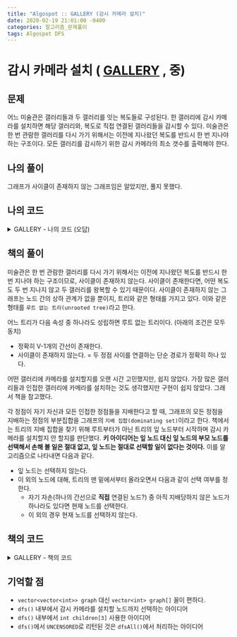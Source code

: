 ```yaml
---
title: "Algospot :: GALLERY (감시 카메라 설치)"
date: 2020-02-19 21:01:00 -0400
categories: 알고리즘_문제풀이 
tags: Algospot DFS
---
```


# 감시 카메라 설치 ( [GALLERY](https://algospot.com/judge/problem/read/GALLERY) , 중)

## 문제  
어느 미술관은 갤러리들과 두 갤러리를 잇는 복도들로 구성된다. 한 갤러리에 감시 카메라를 설치하면 해당 갤러리와, 복도로 직접 연결된 갤러리들을 감시할 수 있다. 미술관은 한 번 관람한 갤러리를 다시 가기 위해서는 이전에 지나왔던 복도를 반드시 한 번 지나야 하는 구조이다. 모든 갤러리를 감시하기 위한 감시 카메라의 최소 갯수를 출력해야 한다.  

## 나의 풀이  

그래프가 사이클이 존재하지 않는 그래프임은 알았지만, 풀지 못했다.  

## 나의 코드

<details>
<summary>GALLERY - 나의 코드 (오답) </summary>
<div markdown="1">

```
#include <stdio.h>
#include <string.h>
#include <iostream>
#include <utility>
#include <vector>
#include <algorithm>

#ifdef _MSC_VER
#define _CRT_SCURE_NO_WARNINGS
#endif
using namespace std;
bool setCamera(int index);
void dfs(int index);
void dfsAll();
const int UNCENSORED = 0;
const int CENSORED = 1;
const int INSTALLED = 2;
int h, g, leftRoom, cams;
vector<vector<int>> graph;
int ancestor[1000];
int state[1000];
int degree[1000];
int main()
{
    // This code doesn't work!!
    int testcases;
    scanf("%d\n",&testcases);

    for (int t = 0; t < testcases; t++)
    {
        
        leftRoom = 0;
        cams=0;
        scanf("%d %d\n",&g,&h);
        graph = vector<vector<int>>(g, vector<int>(0,0));
        for (int i=0;i<g;i++) {
            state[i]=0;
            degree[i]=0;
            ancestor[i]=-1;
        }
        
        for (int i = 0; i < h; i++)
        {
            int a, b;
            scanf("%d %d",&a,&b);
            graph[a].push_back(b);
            graph[b].push_back(a);
        }
        for (int i=0;i<g;i++) degree[i]=graph[i].size();
        
        dfsAll();
        while(true) {
            
            int prevLeftRoom=leftRoom;
            for (int i = 0; i < g; i++)
            {
                if (degree[i]==1&&state[i] == 0&&ancestor[i]!=i)
                {
                    setCamera(i);
                }
            }
            if(prevLeftRoom==leftRoom) {
                
                for (int i=0;i<g;i++) {
                    if(state[i]==0&&degree[i]==0) {
                        state[i]==INSTALLED;
                        cams++;
                        leftRoom++;
                    }
                }
            }
            if(leftRoom==g) break;
        }
        printf("%d\n",cams);   
    }
}

bool setCamera(int index)
{
    int anc = ancestor[index];
    state[anc] = INSTALLED;
    cams++;
    leftRoom++;
    for (int i=0;i<graph[anc].size();i++)
    {
        int now=graph[anc][i];
        if(state[now]==0)
        {
            state[now]=CENSORED;
            leftRoom++;
            if(degree[now]>=2) {
                for (int j=0;j<graph[now].size();j++) {
                    degree[graph[now][j]]-=1;
                }
            }
        }
    }
    return true;
}

void dfsAll()
{
    for (int i = 0; i < g; i++)
    {
        if (ancestor[i] == -1)
        {
            ancestor[i] = i;
            dfs(i);
        }
    }
}

void dfs(int index)
{
    for (int i=0;i<graph[index].size();i++)
    {
        int now=graph[index][i];
        if(ancestor[now]==-1) {
            ancestor[now] = index;
            dfs(now);
        }
    }
}
  

```
</div>
</details>  


## 책의 풀이  

미술관은 한 번 관람한 갤러리를 다시 가기 위해서는 이전에 지나왔던 복도를 반드시 한 번 지나야 하는 구조이므로, 사이클이 존재하지 않는다. 사이클이 존재한다면, 어떤 복도도 두 번 지나지 않고 두 갤러리를 왕복할 수 있기 때문이다. 사이클이 존재하지 않는 그래프는 노드 간의 상하 관계가 없을 뿐이지, 트리와 같은 형태를 가지고 있다. 이와 같은 형태를 `루트 없는 트리(unrooted tree)`라고 한다.  

어느 트리가 다음 속성 중 하나라도 성립하면 루트 없는 트리이다. (아래의 조건은 모두 동치)
- 정확히 V-1개의 간선이 존재한다.
- 사이클이 존재하지 않는다.
= 두 정점 사이를 연결하는 단순 경로가 정확히 하나 있다.

어떤 갤러리에 카메라를 설치할지를 오랜 시간 고민했지만, 쉽지 않았다. 가장 많은 갤러리들과 인접한 갤러리에 카메라를 설치하는 것도 생각했지만 구현이 쉽지 않았다. 그래서 책을 참고했다.  

각 정점이 자기 자신과 모든 인접한 정점들을 지배한다고 할 때, 그래프의 모든 정점을 지배하는 정점의 부분집합을 그래프의 `지배 집합(dominating set)`이라고 한다. 책에서는 트리의 지배 집합을 찾기 위해 루트부터가 아닌 트리의 잎 노드부터 시작하며 감시 카메라를 설치할지 안 할지를 판단했다. **키 아이디어는 잎 노드 대신 잎 노드의 부모 노드를 선택해서 손해 볼 일은 절대 없고, 잎 노드는 절대로 선택할 일이 없다는 것이다.** 이를 알고리즘으로 나타내면 다음과 같다.  

- 잎 노드는 선택하지 않는다.
- 이 외의 노드에 대해, 트리의 맨 밑에서부터 올라오면서 다음과 같이 선택 여부를 정한다.
  - 자기 자손(하나의 간선으로 **직접** 연결된 노드?) 중 아직 지배당하지 않은 노드가 하나라도 있다면 현재 노드를 선택한다.
  - 이 외의 경우 현재 노드를 선택하지 않는다.
  
## 책의 코드

<details>
<summary>GALLERY - 책의 코드</summary>
<div markdown="1">

```

  #include <stdio.h>
#include <string.h>
#include <iostream>
#include <utility>
#include <vector>
#include <algorithm>

#ifdef _MSC_VER
#define _CRT_SCURE_NO_WARNINGS
#endif
using namespace std;
bool setCamera(int index);
int dfs(int index);
int dfsAll();
const int UNCENSORED = 0;
const int CENSORED = 1;
const int INSTALLED = 2;
int h, g,cams;
vector<int> graph[1000];
vector<bool> visited;
int main()
{
    int testcases;
    scanf("%d\n",&testcases);

    for (int t = 0; t < testcases; t++)
    {
        cams=0;
        scanf("%d %d\n",&g,&h);
        for (int i=0;i<g;i++) graph[i].clear();
        for (int i = 0; i < h; i++)
        {
            int a, b;
            scanf("%d %d",&a,&b);
            graph[a].push_back(b);
            graph[b].push_back(a);
        }        
        int ans=dfsAll();
        printf("%d\n",ans);        
    }
}

int dfsAll()
{
    visited=vector<bool>(g,false);
    cams=0;
    for (int u = 0; u < g; ++u)
    {
        if(!visited[u] && dfs(u)==UNCENSORED)
            ++cams;
    }
    return cams;
}

int dfs(int index)
{
    visited[index]=true;
    int children[3]={0,0,0};
    for (int i=0;i<graph[index].size();i++) {
        int there=graph[index][i];
        if(!visited[there])
            ++children[dfs(there)];
    }
    if(children[UNCENSORED]) {
        cams++;
        return INSTALLED;
    }
    if(children[INSTALLED]) return CENSORED;
    return UNCENSORED;

}

```
</div>
</details>  



## 기억할 점
- `vector<vector<int>> graph` 대신 `vector<int> graph[]` 꼴이 편하다.
- `dfs()` 내부에서 감시 카메라를 설치할 노드까지 선택하는 아이디어
- `dfs()` 내부에서 `int children[3]` 사용한 아이디어
- `dfs()`에서 `UNCENSORED`로 리턴된 것은 `dfsAll()`에서 처리하는 아이디어